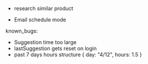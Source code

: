 - research similar product

- Email schedule mode

known_bugs:
- Suggestion time too large
- lastSuggestion gets reset on login
- past 7 days hours structure { day: "4/12", hours: 1.5 }